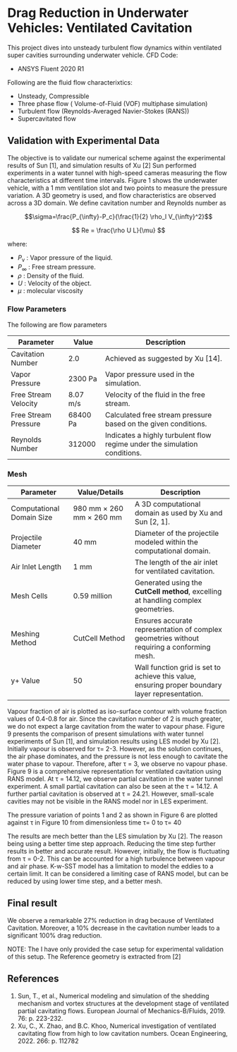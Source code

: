 # Drag Reduction in Underwater Vehicles: Ventilated Cavitation

This project dives into unsteady turbulent flow dynamics within ventilated super cavities surrounding underwater vehicle. 
CFD Code:
- ANSYS Fluent 2020 R1

Following are the fluid flow characterixtics:
- Unsteady, Compressible
- Three phase flow ( Volume-of-Fluid (VOF) multiphase simulation)
- Turbulent flow (Reynolds-Averaged Navier-Stokes (RANS))
- Supercavitated flow


## Validation with Experimental Data

The objective is to validate our numerical scheme against the experimental results of Sun [1], and simulation results of Xu [2] Sun performed experiments in a water tunnel with high-speed cameras measuring the flow characteristics at different time intervals. Figure 1 shows the underwater vehicle, with a 1 mm ventilation slot and two points to measure the pressure variation. A 3D geometry is used, and flow characteristics are observed across a 3D domain. 
We define cavitation number and Reynolds number as

$$\sigma=\frac{P_{\infty}-P_c}{\frac{1}{2} \rho_l V_{\infty}^2}$$

$$
Re = \frac{\rho U L}{\mu}
$$

where:
- $P_{\text{v}}$ : Vapor pressure of the liquid.
- $P_{\infty}$ : Free stream pressure.
- $\rho$ : Density of the fluid.
- $U$ : Velocity of the object.
- $\mu$ : molecular viscosity

### Flow Parameters
The following are flow parameters

| **Parameter**            | **Value**         | **Description**                                                                 |
|--------------------------|-------------------|---------------------------------------------------------------------------------|
| Cavitation Number        | 2.0              | Achieved as suggested by Xu [14].                                              |
| Vapor Pressure           | 2300 Pa          | Vapor pressure used in the simulation.                                         |
| Free Stream Velocity     | 8.07 m/s         | Velocity of the fluid in the free stream.                                      |
| Free Stream Pressure     | 68400 Pa         | Calculated free stream pressure based on the given conditions.                 |
| Reynolds Number          | 312000           | Indicates a highly turbulent flow regime under the simulation conditions.       |

### Mesh 

| **Parameter**             | **Value/Details**                                                         | **Description**                                                                                      |
|---------------------------|---------------------------------------------------------------------------|------------------------------------------------------------------------------------------------------|
| Computational Domain Size | 980 mm × 260 mm × 260 mm                                                 | A 3D computational domain as used by Xu and Sun [2, 1].                                             |
| Projectile Diameter       | 40 mm                                                                    | Diameter of the projectile modeled within the computational domain.                                 |
| Air Inlet Length          | 1 mm                                                                     | The length of the air inlet for ventilated cavitation.                                              |
| Mesh Cells                | 0.59 million                                                            | Generated using the **CutCell method**, excelling at handling complex geometries.                   |
| Meshing Method            | CutCell Method                                                          | Ensures accurate representation of complex geometries without requiring a conforming mesh.          |
| y+ Value                  | 50                                                                       | Wall function grid is set to achieve this value, ensuring proper boundary layer representation.     |


Vapour fraction of air is plotted as iso-surface contour with volume fraction values of 0.4-0.8 for air. Since the cavitation number of 2 is much greater, we do not expect a large cavitation from the water to vapour phase. Figure 9 presents the comparison of present simulations with water tunnel experiments of Sun [1], and simulation results using LES model by Xu [2]. Initially vapour is observed for τ= 2-3. However, as the solution continues, the air phase dominates, and the pressure is not less enough to cavitate the water phase to vapour. Therefore, after τ = 3, we observe no vapour phase. Figure 9 is a comprehensive representation for ventilated cavitation using RANS model. At τ = 14.12, we observe partial cavitation in the water tunnel experiment. A small partial cavitation can also be seen at the τ = 14.12. A further partial cavitation is observed at τ = 24.21. However, small-scale cavities may not be visible in the RANS model nor in LES experiment. 

The pressure variation of points 1 and 2 as shown in Figure 6 are plotted against τ in Figure 10  from dimensionless time τ= 0 to τ= 40

The results are mech better than the LES simulation by Xu [2]. The reason being using a better time step approach. Reducing the time step further results in better and accurate result. However, initially, the flow is fluctuating from τ = 0-2. This can be accounted for a high turbulence between vapour and air phase. K-w-SST model has a limitation to model the eddies to a certain limit. It can be considered a limiting case of RANS model, but can be reduced by using lower time step, and a better mesh.

## Final result

We observe a remarkable 27% reduction in drag because of Ventilated Cavitation. Moreover, a 10% decrease in the cavitation number leads to a significant 100% drag reduction.

NOTE: The I have only provided the case setup for experimental validation of this setup. The Reference geometry is extracted from [2]



## References

1. Sun, T., et al., Numerical modeling and simulation of the shedding mechanism and vortex structures at  the development stage of ventilated partial cavitating flows. European Journal of Mechanics-B/Fluids, 2019. 76: p. 223-232.
2. Xu, C., X. Zhao, and B.C. Khoo, Numerical investigation of ventilated cavitating flow from high to low 
cavitation numbers. Ocean Engineering, 2022. 266: p. 112782
